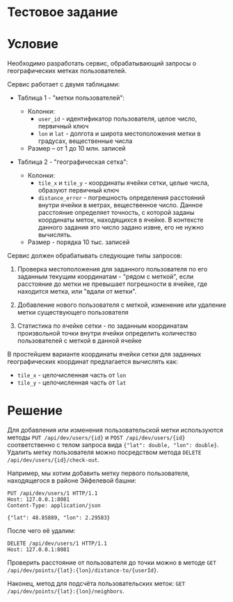 Тестовое задание
================

# Условие

Необходимо разработать сервис, обрабатывающий запросы о географических метках пользователей.

Сервис работает с двумя таблицами:

- Таблица 1 - "метки пользователей":
  - Колонки:
    - `user_id` - идентификатор пользователя, целое число, первичный ключ
    - `lon` и `lat` - долгота и широта местоположения метки в градусах, вещественные числа
  - Размер – от 1 до 10 млн. записей

- Таблица 2 - "географическая сетка":
  - Колонки:
    - `tile_x` и `tile_y` - координаты ячейки сетки, целые числа, образуют первичный ключ
    - `distance_error` - погрешность определения расстояний внутри ячейки в метрах, вещественное число. Данное расстояние определяет точность, с которой заданы координаты меток, находящихся в ячейке. В контексте данного задания это число задано извне, его не нужно вычислять.
  - Размер - порядка 10 тыс. записей

Сервис должен обрабатывать следующие типы запросов:

1. Проверка местоположения для заданного пользователя по его заданным текущим координатам - "рядом с меткой", если расстояние до метки не превышает погрешности в ячейке, где находится метка, или "вдали от метки".

2. Добавление нового пользователя с меткой, изменение или удаление метки существующего пользователя

3. Статистика по ячейке сетки - по заданным координатам произвольной точки внутри ячейки определить количество пользователей с меткой в данной ячейке

В простейшем варианте координаты ячейки сетки для заданных географических координат предлагается вычислять как:

- `tile_x` - целочисленная часть от `lon`
- `tile_y` - целочисленная часть от `lat`

# Решение

Для добавления или изменения пользовательской метки используются методы `PUT /api/dev/users/{id}` и `POST /api/dev/users/{id}` соответственно с телом запроса вида `{"lat": double, "lon": double}`. Удалить метку пользователя можно посредством метода `DELETE /api/dev/users/{id}/check-out`.

Например, мы хотим добавить метку первого пользователя, находящегося в районе Эйфелевой башни:

```http
PUT /api/dev/users/1 HTTP/1.1
Host: 127.0.0.1:8081
Content-Type: application/json

{"lat": 48.85889, "lon": 2.29583}
```

После чего её удалим:

```http
DELETE /api/dev/users/1 HTTP/1.1
Host: 127.0.0.1:8081
```

Проверить расстояние от пользователя до точки можно в методе `GET /api/dev/points/{lat}:{lon}/distance-to/{userId}`.

Наконец, метод для подсчёта пользовательских меток: `GET /api/dev/points/{lat}:{lon}/neighbors`.
